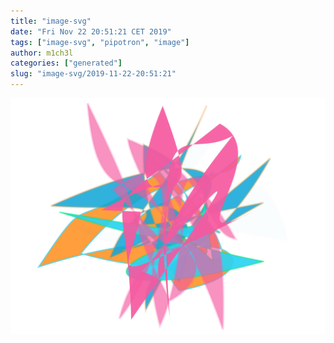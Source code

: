 ```yaml
---
title: "image-svg"
date: "Fri Nov 22 20:51:21 CET 2019"
tags: ["image-svg", "pipotron", "image"]
author: m1ch3l
categories: ["generated"]
slug: "image-svg/2019-11-22-20:51:21"
---
```


![](image.svg)
